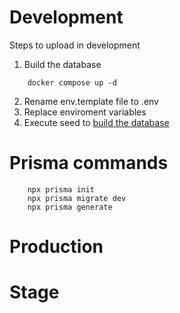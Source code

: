 # Development
Steps to upload in development

1. Build the database
```
    docker compose up -d
```

2. Rename env.template file to .env
3. Replace enviroment variables
4. Execute seed to [build the database](localhost:3000/api/seed)

# Prisma commands
```
    npx prisma init
    npx prisma migrate dev
    npx prisma generate
```

# Production

# Stage